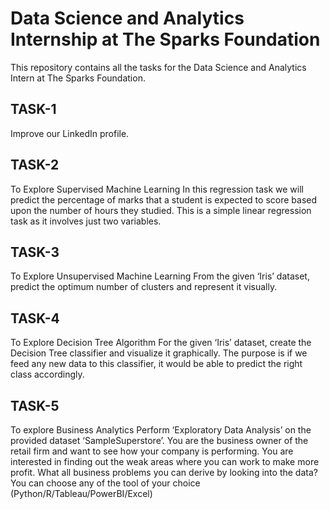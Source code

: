 # Data Science and Analytics Internship at The Sparks Foundation
This repository contains all the tasks for the Data Science and Analytics Intern at The Sparks Foundation.

## TASK-1
Improve our LinkedIn profile.

## TASK-2
To Explore Supervised Machine Learning
In this regression task we will predict the percentage of marks that a student is expected to score based upon the number of hours they studied. This is a simple linear regression task as it involves just two variables.

## TASK-3
To Explore Unsupervised Machine Learning
From the given ‘Iris’ dataset, predict the optimum number of clusters and represent it visually.

## TASK-4
To Explore Decision Tree Algorithm
For the given ‘Iris’ dataset, create the Decision Tree classifier and visualize it graphically. The purpose is if we feed any new data to this classifier, it would be able to predict the right class accordingly.

## TASK-5
To explore Business Analytics
Perform ‘Exploratory Data Analysis’ on the provided dataset ‘SampleSuperstore’. You are the business owner of the retail firm and want to see how your company is performing. You are interested in finding out the weak areas where you can work to make more profit. What all business problems you can derive by looking into the data? You can choose any of the tool of your choice (Python/R/Tableau/PowerBI/Excel)
